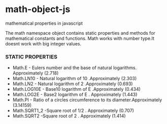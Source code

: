 # math-object-js
mathematical properties in javascript

The math namespace object contains static properties and methods for mathematical constants and functions.
Math works with number type.It doesnt work with big integer values.

### STATIC PROPERTIES 
* Math.E - Eulers number and the base of natural logarithms. Approximately (2.718)
* Math.LN10 - Natural logarithm of 10 .Approximately (2.303)
* Math.LN2 - Natural logarithm of 2 .Approximately (0.693)
* Math.LOG10E - Base10 logarithm of E .Approximately (0.434)
* Math.LOG2E  - Base2 logarithm of E . Approximately (1.443)
* Math.PI - Ratio of a circles circumference to its diameter.Approximately (3.14159)
* Math.SQRT1_2 -Square root of 1/2 . Approximately (0.707)
* Math.SQRT2 -Square root of 2 . Approximately (1.414)
  


